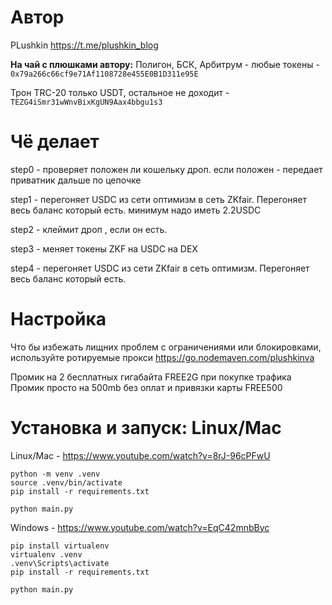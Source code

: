 # Автор
PLushkin https://t.me/plushkin_blog        

**На чай с плюшками автору:**
Полигон, БСК, Арбитрум - любые токены - `0x79a266c66cf9e71Af1108728e455E0B1D311e95E`

Трон TRC-20 только USDT, остальное не доходит - `TEZG4iSmr31wWnvBixKgUN9Aax4bbgu1s3`

# Чё делает
step0 - проверяет положен ли кошельку дроп.  если положен - передает приватник дальше по цепочке

step1 - перегоняет USDC из сети оптимизм в сеть ZKfair. Перегоняет весь баланс который есть. минимум надо иметь 2.2USDC

step2 - клеймит дроп , если он есть.

step3 - меняет токены ZKF на USDC  на DEX

step4 - перегоняет USDC из сети ZKfair  в сеть оптимизм. Перегоняет весь баланс который есть.


# Настройка
Что бы избежать лищних проблем с ограничениями или блокировками, используйте ротируемые прокси
https://go.nodemaven.com/plushkinva

Промик на 2 бесплатных гигабайта FREE2G  при покупке трафика
Промик просто на 500mb без оплат и привязки карты FREE500

# Установка и запуск: Linux/Mac

Linux/Mac - https://www.youtube.com/watch?v=8rJ-96cPFwU
```
python -m venv .venv
source .venv/bin/activate
pip install -r requirements.txt

python main.py
```
Windows - https://www.youtube.com/watch?v=EqC42mnbByc
```
pip install virtualenv
virtualenv .venv
.venv\Scripts\activate
pip install -r requirements.txt

python main.py
```


